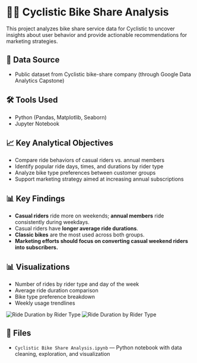 # 🚴‍♂️ Cyclistic Bike Share Analysis

This project analyzes bike share service data for Cyclistic to uncover insights about user behavior and provide actionable recommendations for marketing strategies.

## 📑 Data Source
- Public dataset from Cyclistic bike-share company (through Google Data Analytics Capstone)

## 🛠️ Tools Used
- Python (Pandas, Matplotlib, Seaborn)
- Jupyter Notebook

## 📈 Key Analytical Objectives
- Compare ride behaviors of casual riders vs. annual members
- Identify popular ride days, times, and durations by rider type
- Analyze bike type preferences between customer groups
- Support marketing strategy aimed at increasing annual subscriptions

## 📊 Key Findings
- **Casual riders** ride more on weekends; **annual members** ride consistently during weekdays.
- Casual riders have **longer average ride durations**.
- **Classic bikes** are the most used across both groups.
- **Marketing efforts should focus on converting casual weekend riders into subscribers.**

## 📊 Visualizations
- Number of rides by rider type and day of the week
- Average ride duration comparison
- Bike type preference breakdown
- Weekly usage trendlines

![Ride Duration by Rider Type](https://mavenanalyticsio-upload-bucket-prod.s3.us-west-2.amazonaws.com/178378569/projects/9f7bd66f-49f5-41dc-a3b5-e9fbd7ad754d.png)
![Ride Duration by Rider Type](https://mavenanalyticsio-upload-bucket-prod.s3.us-west-2.amazonaws.com/178378569/projects/9146/7f8f5053-235c-40b2-ba6d-93eea80e0227.png)

## 📂 Files
- `Cyclistic Bike Share Analysis.ipynb` — Python notebook with data cleaning, exploration, and visualization


